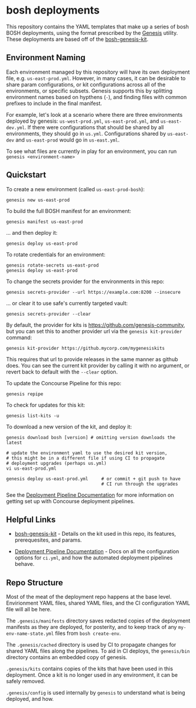 bosh deployments
==============================

This repository contains the YAML templates that make up a series of
bosh BOSH deployments, using the format prescribed by the
[Genesis][1] utility. These deployments are based off of the
[bosh-genesis-kit][2].

Environment Naming
------------------

Each environment managed by this repository will have its own
deployment file, e.g. `us-east-prod.yml`. However, in many cases,
it can be desirable to share param configurations, or kit configurations
across all of the environments, or specific subsets. Genesis supports
this by splitting environment names based on hypthens (`-`), and finding
files with common prefixes to include in the final manifest.

For example, let's look at a scenario where there are three environments
deployed by genesis: `us-west-prod.yml`, `us-east-prod.yml`, and `us-east-dev.yml`.
If there were configurations that should be shared by all environments,
they should go in `us.yml`. Configurations shared by `us-east-dev` and `us-east-prod`
would go in `us-east.yml`.

To see what files are currently in play for an environment, you can run
`genesis <environment-name>`

Quickstart
----------

To create a new environment (called `us-east-prod-bosh`):

    genesis new us-east-prod

To build the full BOSH manifest for an environment:

    genesis manifest us-east-prod

... and then deploy it:

    genesis deploy us-east-prod

To rotate credentials for an environment:

    genesis rotate-secrets us-east-prod
    genesis deploy us-east-prod

To change the secrets provider for the environments in this repo:

    genesis secrets-provider --url https://example.com:8200 --insecure

... or clear it to use safe's currently targeted vault:

    genesis secrets-provider --clear

By default, the provider for kits is https://github.com/genesis-community, but
you can set this to another provider url via the `genesis kit-provider`
command:

    genesis kit-provider https://github.mycorp.com/mygenesiskits

This requires that url to provide releases in the same manner as github does.
You can see the current kit provider by calling it with no argument, or revert
back to default with the `--clear` option.

To update the Concourse Pipeline for this repo:

    genesis repipe

To check for updates for this kit:

    genesis list-kits -u

To download a new version of the kit, and deploy it:

    genesis download bosh [version] # omitting version downloads the latest

    # update the environment yaml to use the desired kit version,
    # this might be in a different file if using CI to propagate
    # deployment upgrades (perhaps us.yml)
    vi us-east-prod.yml

    genesis deploy us-east-prod.yml     # or commit + git push to have
                                        # CI run through the upgrades

See the [Deployment Pipeline Documentation][3] for more
information on getting set up with Concourse deployment pipelines.

Helpful Links
-------------

- [bosh-genesis-kit][2] - Details on the kit used in this repo,
  its features, prerequesites, and params.

- [Deployment Pipeline Documentation][3] - Docs on all the
  configuration options for `ci.yml`, and how the automated
  deployment pipelines behave.

[1]: https://github.com/starkandwayne/genesis
[2]: https://github.com/genesis-community/bosh-genesis-kit
[3]: https://github.com/starkandwayne/genesis/blob/master/docs/PIPELINES.md

Repo Structure
--------------

Most of the meat of the deployment repo happens at the base level.
Envirionment YAML files, shared YAML files, and the CI
configuration YAML file will all be here.

The `.genesis/manifests` directory saves redacted copies of the
deployment manifests as they are deployed, for posterity, and to
keep track of any `my-env-name-state.yml` files from `bosh create-env`.

The `.genesis/cached` directory is used by CI to propagate changes
for shared YAML files along the pipelines. To aid in CI deploys, the
`genesis/bin` directory contains an embedded copy of genesis.

`.genesis/kits` contains copies of the kits that have been used in
this deployment. Once a kit is no longer used in any environment,
it can be safely removed.

`.genesis/config` is used internally by `genesis` to understand
what is being deployed, and how.
